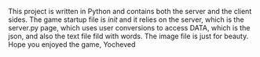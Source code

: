 This project is written in Python and contains both the server and the client sides.
The game startup file is _init_ and it relies on the server, which is the server.py page, which uses user conversions to access DATA, which is the json, and also the text file fild with words.
The image file is just for beauty.
Hope you enjoyed the game,
Yocheved
